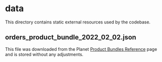 # data 
This directory contains static external resources used by the codebase.

## orders_product_bundle_2022_02_02.json
This file was downloaded from the Planet
[Product Bundles Reference](https://developers.planet.com/docs/orders/product-bundles-reference/)
page and is stored without any adjustments.
